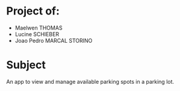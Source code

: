 # Project of:
 - Maelwen THOMAS
 - Lucine SCHIEBER
 - Joao Pedro MARCAL STORINO

# Subject
 An app to view and manage available parking spots in a parking lot.
